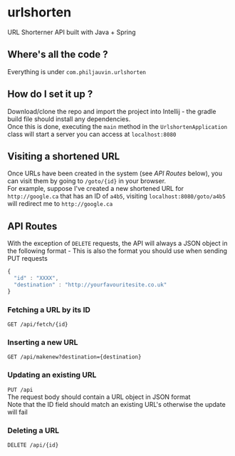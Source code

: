 # urlshorten
URL Shorterner API built with Java + Spring

## Where's all the code ?
Everything is under `com.philjauvin.urlshorten`

## How do I set it up ?

Download/clone the repo and import the project into Intellij - the gradle build file should install any dependencies.  
Once this is done, executing the `main` method in the `UrlshortenApplication` class will start a server you can access at `localhost:8080`

## Visiting a shortened URL  
Once URLs have been created in the system (see _API Routes_ below), you can visit them by going to `/goto/{id}` in your browser.  
For example, suppose I've created a new shortened URL for `http://google.ca` that has an ID of `a4b5`, visiting `localhost:8080/goto/a4b5` will redirect me to `http://google.ca`

## API Routes  

With the exception of `DELETE` requests, the API will always a JSON object in the following format - This is also the format you should use when sending PUT requests

```javascript
{
  "id" : "XXXX",
  "destination" : "http://yourfavouritesite.co.uk"
}
```  

### Fetching a URL by its ID
`GET /api/fetch/{id}`  

### Inserting a new URL  
`GET /api/makenew?destination={destination}`  

### Updating an existing URL  
`PUT /api`  
The request body should contain a URL object in JSON format  
Note that the ID field should match an existing URL's otherwise the update will fail  

### Deleting a URL  
`DELETE /api/{id}`  

